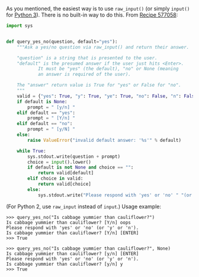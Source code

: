 As you mentioned, the easiest way is to use `raw_input()` (or simply `input()` for [Python 3](https://docs.python.org/3/whatsnew/3.0.html)). There is no built-in way to do this. From [Recipe 577058](http://code.activestate.com/recipes/577058/):
```python
import sys


def query_yes_no(question, default="yes"):
    """Ask a yes/no question via raw_input() and return their answer.

    "question" is a string that is presented to the user.
    "default" is the presumed answer if the user just hits <Enter>.
            It must be "yes" (the default), "no" or None (meaning
            an answer is required of the user).

    The "answer" return value is True for "yes" or False for "no".
    """
    valid = {"yes": True, "y": True, "ye": True, "no": False, "n": False}
    if default is None:
        prompt = " [y/n] "
    elif default == "yes":
        prompt = " [Y/n] "
    elif default == "no":
        prompt = " [y/N] "
    else:
        raise ValueError("invalid default answer: '%s'" % default)

    while True:
        sys.stdout.write(question + prompt)
        choice = input().lower()
        if default is not None and choice == "":
            return valid[default]
        elif choice in valid:
            return valid[choice]
        else:
            sys.stdout.write("Please respond with 'yes' or 'no' " "(or 'y' or 'n').\n")
```
(For Python 2, use `raw_input` instead of `input`.)
Usage example:
    
    >>> query_yes_no("Is cabbage yummier than cauliflower?")
    Is cabbage yummier than cauliflower? [Y/n] oops
    Please respond with 'yes' or 'no' (or 'y' or 'n').
    Is cabbage yummier than cauliflower? [Y/n] [ENTER]
    >>> True

    >>> query_yes_no("Is cabbage yummier than cauliflower?", None)
    Is cabbage yummier than cauliflower? [y/n] [ENTER]
    Please respond with 'yes' or 'no' (or 'y' or 'n').
    Is cabbage yummier than cauliflower? [y/n] y
    >>> True